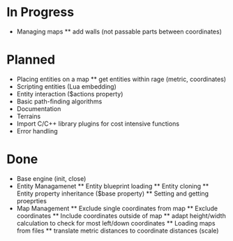 # In Progress
* Managing maps
** add walls (not passable parts between coordinates)

# Planned
* Placing entities on a map
** get entities within rage (metric, coordinates)
* Scripting entities (Lua embedding)
* Entity interaction ($actions property)
* Basic path-finding algorithms
* Documentation
* Terrains
* Import C/C++ library plugins for cost intensive functions
* Error handling

# Done
* Base engine (init, close)
* Entity Managamenet
** Entity blueprint loading
** Entity cloning
** Entity property inheritance ($base property)
** Setting and getting proeprties
* Map Management
** Exclude single coordinates from map
** Exclude coordinates
** Include coordinates outside of map
** adapt height/width calculation to check for most left/down coordinates
** Loading maps from files
** translate metric distances to coordinate distances (scale)